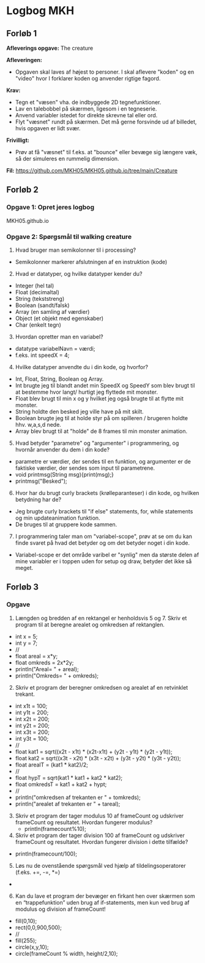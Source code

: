 # Logbog MKH

## Forløb 1
**Afleverings opgave:** The creature

**Afleveringen:**
- Opgaven skal laves af højest to personer. I skal aflevere "koden" og en "video" hvor I forklarer koden og anvender rigtige fagord.

**Krav:**
- Tegn et "væsen" vha. de indbyggede 2D tegnefunktioner.
- Lav en talebobbel på skærmen, ligesom i en tegneserie.
- Anvend variabler istedet for direkte skrevne tal eller ord.
- Flyt "væsnet" rundt på skærmen. Det må gerne forsvinde ud af billedet, hvis opgaven er lidt svær.

**Frivilligt:**
- Prøv at få "væsnet" til f.eks. at "bounce" eller bevæge sig længere væk, så der simuleres en rummelig dimension.

**Fil:**
https://github.com/MKH05/MKH05.github.io/tree/main/Creature

## Forløb 2

### Opgave 1: Opret jeres logbog
MKH05.github.io
### Opgave 2: Spørgsmål til walking creature
1. Hvad bruger man semikolonner til i processing?
  - Semikolonner markerer afslutningen af en instruktion (kode)
2. Hvad er datatyper, og hvilke datatyper kender du?
  - Integer (hel tal)
  - Float (decimaltal)
  - String (tekststreng)
  - Boolean (sandt/falsk)
  - Array (en samling af værdier)
  - Object (et objekt med egenskaber)
  - Char (enkelt tegn)
3. Hvordan opretter man en variabel?
  - datatype variabelNavn = værdi;
  - f.eks. int speedX = 4;
4. Hvilke datatyper anvendte du i din kode, og hvorfor?
  - Int, Float, String, Boolean og Array.
  - Int brugte jeg til blandt andet min SpeedX og SpeedY som blev brugt til at bestemme hvor langt/ hurtigt jeg flyttede mit monster.
  - Float blev brugt til min x og y hvilket jeg også brugte til at flytte mit monster.
  - String holdte den besked jeg ville have på mit skilt.
  - Boolean brugte jeg til at holde styr på om spilleren / brugeren holdte hhv. w,a,s,d nede.
  - Array blev brugt til at "holde" de 8 frames til min monster animation.
5. Hvad betyder "parametre" og "argumenter" i programmering, og hvornår anvender du dem i din kode?
  - parametre er værdier, der sendes til en funktion, og argumenter er de faktiske værdier, der sendes som input til parametrene.
  - void printmsg(String msg){print(msg);}
  - printmsg("Besked");
6. Hvor har du brugt curly brackets (krølleparanteser) i din kode, og hvilken betydning har de?
  - Jeg brugte curly brackets til "if else" statements, for, while statements og min updateanimation funktion.
  - De bruges til at gruppere kode sammen.
7. I programmering taler man om "variabel-scope", prøv at se om du kan finde svaret på hvad det betyder og om det betyder noget i din kode.
  - Variabel-scope er det område varibel er "synlig" men da største delen af mine variabler er i toppen uden for setup og draw, betyder det ikke så meget.

## Forløb 3
### Opgave
1. Længden og bredden af en rektangel er henholdsvis 5 og 7. Skriv et program til at beregne arealet og omkredsen af ​​rektanglen.
  - int x = 5;
  - int y = 7;
  - //
  - float areal = x*y;
  - float omkreds = 2x*2y;
  - println("Areal= " + areal);
  - println("Omkreds= " + omkreds);
2. Skriv et program der beregner omkredsen og arealet af en retvinklet trekant.
  - int x1t = 100;
  - int y1t = 200;
  - int x2t = 200;
  - int y2t = 200;
  - int x3t = 200;
  - int y3t = 100;
  - //
  - float kat1 = sqrt((x2t - x1t) * (x2t-x1t) + (y2t - y1t) * (y2t - y1t));
  - float kat2 = sqrt((x3t - x2t) * (x3t - x2t) + (y3t - y2t) * (y3t - y2t));
  - float arealT = (kat1 * kat2)/2;
  - //
  - float hypT = sqrt(kat1 * kat1 + kat2 * kat2);
  - float omkredsT = kat1 + kat2 + hypt;
  - //
  - println("omkredsen af trekanten er " + tomkreds);
  - println("arealet af trekanten er " + tareal);
3. Skriv et program der tager modulus 10 af frameCount og udskriver frameCount og resultatet. Hvordan fungerer modulus?
   - println(framecount%10);
4. Skriv et program der tager division 100 af frameCount og udskriver frameCount og resultatet. Hvordan fungerer division i dette tilfælde?
  - println(framecount/100);
5. Løs nu de ovenstående spørgsmål ved hjælp af tildelingsoperatorer (f.eks. +=, -=, *=)
  - 
6. Kan du lave et program der bevæger en firkant hen over skærmen som en “trappefunktion” uden brug af if-statements, men kun ved brug af modulus og division af frameCount!
  - fill(0,10);
  - rect(0,0,900,500);
  - //
  - fill(255);
  - circle(x,y,10);
  - circle(frameCount % width, height/2,10);